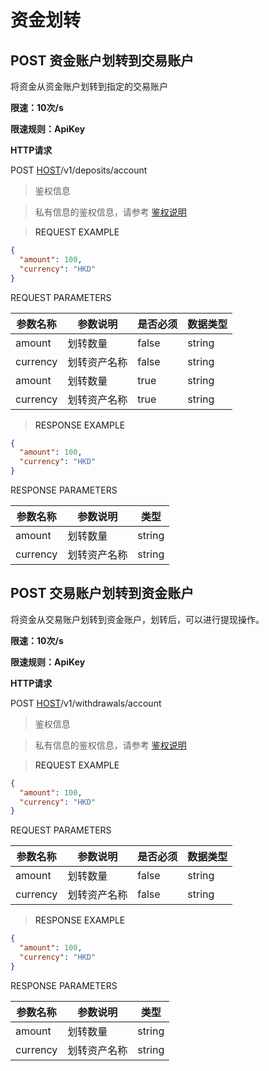 # 资金划转

<h2 id="资金账户划转到交易账户">POST  资金账户划转到交易账户</h2>

 
将资金从资金账户划转到指定的交易账户

**限速：10次/s**

**限速规则：ApiKey**

**HTTP请求**



POST [HOST](#HTTP-HOST)/v1/deposits/account


> 鉴权信息

> 私有信息的鉴权信息，请参考 [鉴权说明](#auth)


> <a name="RequestExample">REQUEST EXAMPLE</a>

```json
{
  "amount": 100,
  "currency": "HKD"
}
```


<aside>
REQUEST PARAMETERS
</aside>

| 参数名称 | 参数说明 | 是否必须 | 数据类型 | 
| -------- | -------- | -------- | -------- | 
|amount|划转数量 |false|string||
|currency|划转资产名称|false|string||
|amount|划转数量 |true|string||
|currency|划转资产名称|true|string||

> <a name="ResponseExample">RESPONSE EXAMPLE</a>

```json
{
  "amount": 100,
  "currency": "HKD"
}
```


<aside>
RESPONSE PARAMETERS
</aside>

| 参数名称 | 参数说明 | 类型 | 
| -------- | -------- | ----- |
|amount|划转数量|string|
|currency|划转资产名称|string|






<h2 id="交易账户划转到资金账户">POST  交易账户划转到资金账户</h2>

将资金从交易账户划转到资金账户，划转后，可以进行提现操作。


**限速：10次/s**

**限速规则：ApiKey**

**HTTP请求**

POST [HOST](#HTTP-HOST)/v1/withdrawals/account


> 鉴权信息

> 私有信息的鉴权信息，请参考 [鉴权说明](#auth)

> <a name="RequestExample">REQUEST EXAMPLE</a>

```json
{
  "amount": 100,
  "currency": "HKD"
}
```


<aside>
REQUEST PARAMETERS
</aside>

| 参数名称 | 参数说明 | 是否必须 | 数据类型 | 
| -------- | -------- | -------- | -------- | 
|amount|划转数量 |false|string||
|currency|划转资产名称|false|string||


> <a name="ResonpseExample">RESPONSE EXAMPLE</a>

```json
{
  "amount": 100,
  "currency": "HKD"
}
```

<aside>
RESPONSE PARAMETERS
</aside>

| 参数名称 | 参数说明 | 类型 | 
| -------- | -------- | ----- |
|amount|划转数量|string|
|currency|划转资产名称|string|





